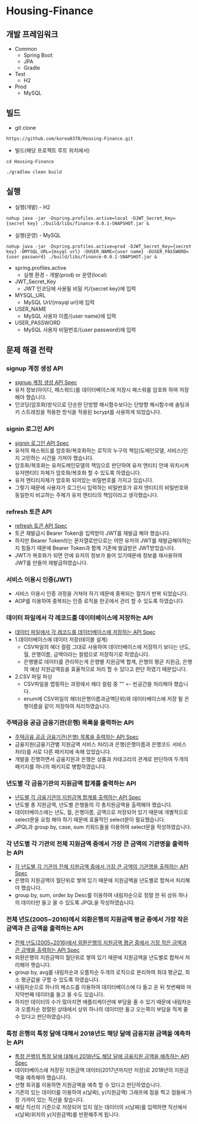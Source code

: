 # Housing-Finance

## 개발 프레임워크
- Common 
  - Spring Boot
  - JPA
  - Gradle
- Test
  - H2
- Prod
  - MySQL

## 빌드
- git clone
<pre><code>https://github.com/korea8378/Housing-Finance.git</code></pre>
- 빌드(해당 프로젝트 루트 위치에서)
<pre><code>cd Housing-Finance

./gradlew clean build
</code></pre>

## 실행
- 실행(개발) - H2
<pre><code>nohup java -jar -Dspring.profiles.active=local -DJWT_Secret_Key={secret key} ./build/libs/finance-0.0.1-SNAPSHOT.jar &</code></pre>
- 실행(운영) - MySQL
<pre><code>nohup java -jar -Dspring.profiles.active=prod -DJWT_Secret_Key={secret key} -DMYSQL_URL={msyql url} -DUSER_NAME={user name} -DUSER_PASSWORD={user password} ./build/libs/finance-0.0.1-SNAPSHOT.jar &</code></pre>
- spring.profiles.active
  - 실행 환경 - 개발(prod) or 운영(local)
- JWT_Secret_Key
  - JWT 인코딩에 사용될 비밀 키/{secret key}에 입력
- MYSQL_URL
  - MySQL Url/{msyql url}에 입력
- USER_NAME
  - MySQL 사용자 이름/{user name}에 입력
- USER_PASSWORD
  - MySQL 사용자 비밀번호/{user password}에 입력

## 문제 해결 전략

### signup 계정 생성 API
- [signup 계정 생성 API Spec](https://github.com/korea8378/Housing-Finance/issues/32)
- 유저 정보(아이디, 패스워드)를 데이터베이스에 저장시 패스워를 암호화 하여 저장해야 했습니다.
- 인코딩(암호화)방식으로 단순한 단방향 해시함수보다는 단방향 해시함수에 솔팅과 키 스트레칭을 적용한 방식을 적용된 bcrypt를 사용하게 되었습니다.

### signin 로그인 API
- [signin 로그인 API Spec](https://github.com/korea8378/Housing-Finance/issues/33)
- 유저의 패스워드를 암호화/복호화하는 로직의 누구의 책임(도메인모델, 서비스)인지 고민하는 시간을 가져야 했습니다.
- 암호화/복호화는 유저도메인모델의 책임으로 판단하여 유저 엔티티 안에 위치시켜 유저엔티티 자체가 암호화/복호화 할 수 있도록 하였습니다.
- 유저 엔티티자체가 암호화 되어있는 비밀번호를 가지고 있습니다.
- 그렇기 때문에 사용자가 로그인시 입력하는 비밀번호가 유저 엔티티의 비밀번호와 동일한지 비교하는 주체가 유저 엔티티의 책임이라고 생각했습니다.

### refresh 토큰 API
- [refresh 토큰 API Spec](https://github.com/korea8378/Housing-Finance/issues/34)
- 토큰 재발급시 Bearer Token을 입력받아 JWT를 재발급 해야 했습니다.
- 하지만 Bearer Token라는 문자열로만으로는 어떤 유저의 JWT를 재발급해야하는지 힘들기 때문에 Bearer Token과 함께 기존에 발급받은 JWT받았습니다.
- JWT가 복호화가 되면 안에 유저의 정보가 들어 있기때문에 정보를 재사용하여 JWT를 만들어 재발급하였습니다.

### 서비스 이용시 인증(JWT)
- 서비스 이용시 인증 과정을 거쳐야 하기 때문에 중복되는 절차가 반복 되었습니다.
- AOP를 이용하여 중복되는 인증 로직을 한곳에서 관리 할 수 있도록 하였습니다.

### 데이터 파일에서 각 레코드를 데이터베이스에 저장하는 API 
- [데이터 파일에서 각 레코드를 데이터베이스에 저장하는 API Spec](https://github.com/korea8378/Housing-Finance/issues/36)
- 1.데이터베이스에 데이터 저장(테이블 설계)
  - CSV파일의 헤더 컬럼 그대로 사용하여 데이터베이스에 저장하기 보다는 년도, 월, 은행이름, 금액이라는 컬럼으로 저장하기로 하였습니다.
  - 은행별로 데이터를 관리하는게 은행별 지원금액 합계, 은행의 평균 지원금, 은행의 예상 지원금액등을 효율적으로 처리 할 수 있다고 판단 하였기 때문입니다.
- 2.CSV 파일 파싱
  - CSV파일을 맵핑하는 과정에서 헤더 컬럼 중 "" <- 빈공간을 처리해야 했습니다.
  - enum에 CSV파일의 헤더(은행이름과금액단위)와 데이터베이스에 저장 될 은행이름을 같이 저장하여 처리하였습니다. 

### 주택금융 공급 금융기관(은행) 목록을 출력하는 API
- [주택금융 공급 금융기관(은행) 목록을 출력하는 API Spec](https://github.com/korea8378/Housing-Finance/issues/35)
- 금융지원(금융기관별 지원금액 서비스 처리)과 은행(은행이름과 은행코드 서비스 처리)를 서로 다른 패키지에 속해 있었습니다.
- 개발을 진행하면서 금융지원과 은행은 상품과 카테고리의 관계로 판단하여 두개의 패키지를 하나의 패키지로 병합하였습니다.

### 년도별 각 금융기관의 지원금액 합계를 출력하는 API
- [년도별 각 금융기관의 지원금액 합계를 출력하는 API Spec](https://github.com/korea8378/Housing-Finance/issues/37)
- 년도별 총 지원금액, 년도별 은행들의 각 총지원금액을 출력해야 했습니다.
- 데이터베이스에는 년도, 월, 은행이름, 금액으로 저장되어 있기 때문에 개별적으로 select문을 요청 해야 하기 때문에 효율적인 select문이 필요했습니다.
- JPQL과 group by, case, sum 키워드들을 이용하여 select문을 작성하였습니다.

### 각 년도별 각 기관의 전체 지원금액 중에서 가장 큰 금액의 기관명을 출력하는 API
- [각 년도별 각 기관의 전체 지원금액 중에서 가장 큰 금액의 기관명을 출력하는 API Spec](https://github.com/korea8378/Housing-Finance/issues/38)
- 은행의 지원금액이 월단위로 쌓여 있기 때문에 지원금액을 년도별로 합쳐서 처리해야 했습니다.
- group by, sum, order by Desc를 이용하여 내림차순으로 정렬 한 뒤 상위 하나의 데이터만 들고 올 수 있도록 JPQL을 작성하였습니다.

### 전체 년도(2005~2016)에서 외환은행의 지원금액 평균 중에서 가장 작은 금액과 큰 금액을 출력하는 API
- [전체 년도(2005~2016)에서 외환은행의 지원금액 평균 중에서 가장 작은 금액과 큰 금액을 출력하는 API Spec](https://github.com/korea8378/Housing-Finance/issues/39)
- 외환은행의 지원금액이 월단위로 쌓여 있기 때문에 지원금액을 년도별로 합쳐서 처리해야 햇습니다.
- group by, avg를 내림차순과 오름차순 두개의 로직으로 분리하여 최대 평균값, 최소 평균값을 구할 수 있도록 하였습니다.
- 내림차순으로 하나의 메소드를 이용하여 데이터베이스에 다 들고 온 뒤 첫번째와 마지막번째 데이터를 들고 올 수도 있습니다.
- 하지만 데이터의 수가 많아지면 애플리케이션에 부담을 줄 수 있기 때문에 내림차순과 오름차순 정렬된 상태에서 상위 하나의 데이터만 들고 오는쪽이 부담을 적게 줄 수 있다고 판단하였습니다.

### 특정 은행의 특정 달에 대해서 2018년도 해당 달에 금융지원 금액을 예측하는 API
- [특정 은행의 특정 달에 대해서 2018년도 해당 달에 금융지원 금액을 예측하는 API Spec](https://github.com/korea8378/Housing-Finance/issues/51)
- 데이터베이스에 저장된 지원금액 데이터(2017년까지만 저장)로 2018년의 지원금액을 예측해야 했습니다.
- 선형 회귀를 이용하면 지원금액을 예측 할 수 있다고 판단하였습니다.
- 기존의 있는 데이터를 이용하여 x(날짜), y(지원금액) 그래프에 점을 찍고 점들에 가장 가까이 있는 직선을 찾습니다.
- 해당 직선의 기준으로 저장되어 있지 않는 데이터의 x(날짜)를 입력하면 직선에서 x(날짜)위치의 y(지원금액)를 반환해주게 됩니다.
